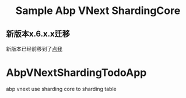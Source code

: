 
<h1 align="center"> Sample Abp VNext ShardingCore </h1>

## 新版本x.6.x.x迁移
新版本已经前移到了[点我](https://github.com/xuejmnet/ShardingWithFramework)

# AbpVNextShardingTodoApp
abp vnext use sharding  core to sharding table
